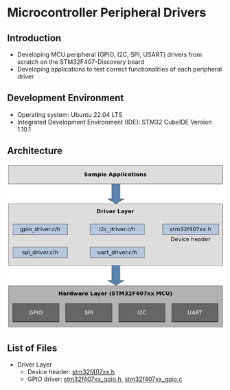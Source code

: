 # Microcontroller Peripheral Drivers


## Introduction

* Developing MCU peripheral (GPIO, I2C, SPI, USART) drivers from scratch on the STM32F407-Discovery board
* Developing applications to test correct functionalities of each peripheral driver



## Development Environment

* Operating system: Ubuntu 22.04 LTS
* Integrated Development Environment (IDE): STM32 CubeIDE Version 1.10.1



## Architecture



<img src="img/mcu-peripheral-driver-development-project-architecture.png" alt="mcu-peripheral-driver-development-project-architecture" width="650">





## List of Files

* Driver Layer
  * Device header: [stm32f407xx.h](./workspace/stm32fxx_drivers/Drivers/Inc/stm32f407xx.h)
  * GPIO driver: [stm32f407xx_gpio.h](./workspace/stm32fxx_drivers/Drivers/Inc/stm32f407xx_gpio.h),  [stm32f407xx_gpio.c](./workspace/Src/stm32fxx_drivers/Drivers/stm32f407xx_gpio.h)
